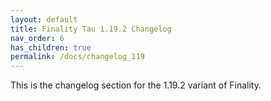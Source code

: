 ```yaml
---
layout: default
title: Finality Tau 1.19.2 Changelog
nav_order: 6
has_children: true
permalink: /docs/changelog_119
---
```

This is the changelog section for the 1.19.2 variant of Finality.